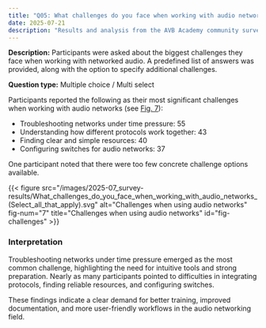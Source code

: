 ```yaml
---
title: "Q05: What challenges do you face when working with audio networks?"
date: 2025-07-21
description: "Results and analysis from the AVB Academy community survey 2025"
---
```


**Description:** Participants were asked about the biggest challenges they face when working with networked audio. A predefined list of answers was provided, along with the option to specify additional challenges.

**Question type:** Multiple choice / Multi select

<div class="text-image-container">
  <div class="text">

Participants reported the following as their most significant challenges when working with audio networks (see [Fig. 7](#fig-challenges)):

- Troubleshooting networks under time pressure: 55  
- Understanding how different protocols work together: 43  
- Finding clear and simple resources: 40  
- Configuring switches for audio networks: 37  

One participant noted that there were too few concrete challenge options available.

  </div>
  <div class="image">

{{< figure src="/images/2025-07_survey-results/What_challenges_do_you_face_when_working_with_audio_networks_(Select_all_that_apply).svg" alt="Challenges when using audio networks" fig-num="7" title="Challenges when using audio networks" id="fig-challenges" >}}

  </div>
</div>

### Interpretation

Troubleshooting networks under time pressure emerged as the most common challenge, highlighting the need for intuitive tools and strong preparation. Nearly as many participants pointed to difficulties in integrating protocols, finding reliable resources, and configuring switches.

These findings indicate a clear demand for better training, improved documentation, and more user-friendly workflows in the audio networking field.
